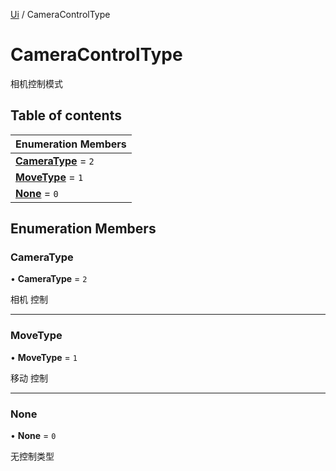 [Ui](../groups/Core.Ui.md) / CameraControlType

# CameraControlType <Badge type="tip" text="Enumeration" /> <Score text="CameraControlType" />

相机控制模式

## Table of contents

| Enumeration Members |
| :-----|
| **[CameraType](mw.CameraControlType.md#cameratype)** = ``2`` <br> |
| **[MoveType](mw.CameraControlType.md#movetype)** = ``1`` <br> |
| **[None](mw.CameraControlType.md#none)** = ``0`` <br> |

## Enumeration Members

### CameraType <Score text="CameraType" /> 

• **CameraType** = ``2``

相机  控制

___

### MoveType <Score text="MoveType" /> 

• **MoveType** = ``1``

移动 控制

___

### None <Score text="None" /> 

• **None** = ``0``

无控制类型

